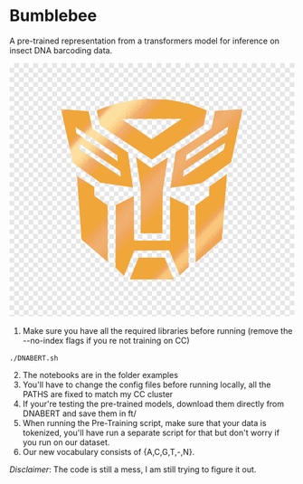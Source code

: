 # Bumblebee
A pre-trained representation from a transformers model for inference on insect DNA barcoding data. 

<p align="center">
  <img src ="logo.png" alt="drawing" width="800"/>
</p>

1. Make sure you have all the required libraries before running (remove the --no-index flags if you re not training on CC)

```
./DNABERT.sh
```

2. The notebooks are in the folder examples
3. You'll have to change the config files before running locally, all the PATHS are fixed to match my CC cluster
4. If your're testing the pre-trained models, download them directly from DNABERT and save them in ft/ 
4. When running the Pre-Training script, make sure that your data is tokenized, you'll have run a separate script for that but don't worry if you run on our dataset.
5. Our new vocabulary consists of {A,C,G,T,-,N}.


*Disclaimer*: The code is still a mess, I am still trying to figure it out.